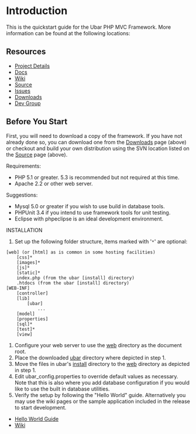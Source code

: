 # Introduction #

This is the quickstart guide for the Ubar PHP MVC Framework. More information
can be found at the following locations:

## Resources ##

  * [Project Details](http://www.holisticmonkey.com/Framework.action)
  * [Docs](http://www.holisticmonkey.com/FrameworkDocs.action)
  * [Wiki](http://code.google.com/p/ubar/w/list)
  * [Source](http://code.google.com/p/ubar/source/checkout)
  * [Issues](http://code.google.com/p/ubar/issues/list)
  * [Downloads](http://code.google.com/p/ubar/downloads/list)
  * [Dev Group](http://groups.google.com/group/ubar-dev)

## Before You Start ##

First, you will need to download a copy of the framework. If you have not already done so, you can download one from the [Downloads](http://code.google.com/p/ubar/downloads/list) page (above) or checkout and build your own distribution using the SVN location listed on the [Source](http://code.google.com/p/ubar/source/checkout) page (above).

Requirements:
  * PHP 5.1 or greater. 5.3 is recommended but not required at this time.
  * Apache 2.2 or other web server.

Suggestions:
  * Mysql 5.0 or greater if you wish to use build in database tools.
  * PHPUnit 3.4 if you intend to use framework tools for unit testing.
  * Eclipse with phpeclipse is an ideal development environment.

INSTALLATION
  1. Set up the following folder structure, items marked with '`*`' are optional:
```
[web] (or [html] as is common in some hosting facilities)
	[css]*
	[images]*
	[js]*
	[static]*
	index.php (from the ubar [install] directory)
	.htdocs (from the ubar [install] directory)
[WEB-INF]
	[controller]
	[lib]
		[ubar]
			...
	[model]
	[properties]
	[sql]*
	[test]*
	[view]
```
  1. Configure your web server to use the [web](web.md) directory as the document root.
  1. Place the downloaded [ubar](ubar.md) directory where depicted in step 1.
  1. Move the files in ubar's [install](install.md) directory to the [web](web.md) directory as depicted in step 1.
  1. Edit ubar\_config.properties to override default values as necessary. Note that this is also where you add database configuration if you would like to use the built in database utilities.
  1. Verify the setup by following the "Hello World" guide. Alternatively you may use the wiki pages or the sample application included in the release to start development.
  * [Hello World Guide](http://code.google.com/p/ubar/wiki/HelloWorld)
  * [Wiki](http://code.google.com/p/ubar/w/list)